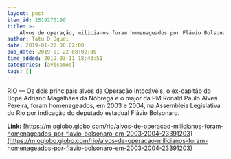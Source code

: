 ```yaml
---
layout: post
item_id: 2519270190
title: >-
    Alvos de operação, milicianos foram homenageados por Flávio Bolsonaro em 2003 e 2004
author: Tatu D'Oquei
date: 2019-01-22 08:02:00
pub_date: 2019-01-22 08:02:00
time_added: 2019-03-11 18:43:51
categories: [avisamos]
tags: []
---
```


RIO — Os dois principais alvos da Operação Intocáveis, o ex-capitão do Bope Adriano Magalhães da Nóbrega e o major da PM Ronald Paulo Alves Pereira, foram homenageados, em 2003 e 2004, na Assembleia Legislativa do Rio por indicação do deputado estadual Flávio Bolsonaro.

**Link:** [https://m.oglobo.globo.com/rio/alvos-de-operacao-milicianos-foram-homenageados-por-flavio-bolsonaro-em-2003-2004-23391203](https://m.oglobo.globo.com/rio/alvos-de-operacao-milicianos-foram-homenageados-por-flavio-bolsonaro-em-2003-2004-23391203)

